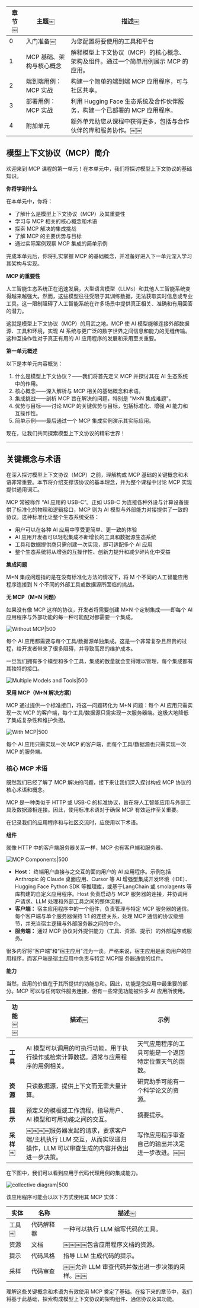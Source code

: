 
| 章节￼ | 主题￼            | 描述￼                                            |
| --- | -------------- | ---------------------------------------------- |
| 0   | 入门准备￼          | 为您配置将要使用的工具和平台                                 |
| 1   | MCP 基础、架构与核心概念 | 解释模型上下文协议（MCP）的核心概念、架构及组件。通过一个简单用例展示 MCP 的应用。  |
| 2   | 端到端用例：MCP 实战   | 构建一个简单的端到端 MCP 应用程序，可与社区共享。                    |
| 3   | 部署用例：MCP 实战    | 利用 Hugging Face 生态系统及合作伙伴服务，构建一个已部署的 MCP 应用程序。 |
| 4   | 附加单元           | 额外单元助您从课程中获得更多，包括与合作伙伴的库和服务协作。￼￼               |

## 模型上下文协议（MCP）简介

欢迎来到 MCP 课程的第一单元！在本单元中，我们将探讨模型上下文协议的基础知识。

**你将学到什么**

在本单元中，你将：

- 了解什么是模型上下文协议（MCP）及其重要性
- 学习与 MCP 相关的核心概念和术语
- 探索 MCP 解决的集成挑战
- 了解 MCP 的主要优势与目标
- 通过实际案例观察 MCP 集成的简单示例

完成本单元后，你将扎实掌握 MCP 的基础概念，并准备好进入下一单元深入学习其架构与实现。

**MCP 的重要性**

人工智能生态系统正在迅速发展，大型语言模型（LLMs）和其他人工智能系统变得越来越强大。然而，这些模型往往受限于其训练数据，无法获取实时信息或专业工具。这一限制阻碍了人工智能系统在许多场景中提供真正相关、准确和有用回答的潜力。

这就是模型上下文协议（MCP）的用武之地。MCP 使 AI 模型能够连接外部数据源、工具和环境，实现 AI 系统与更广泛的数字世界之间信息和能力的无缝传输。这种互操作性对于真正有用的 AI 应用程序的发展和采用至关重要。

**第一单元概述**

以下是本单元内容概览：

1. 什么是模型上下文协议？——我们将首先定义 MCP 并探讨其在 AI 生态系统中的作用。
2. 核心概念——深入解析与 MCP 相关的基础概念和术语。
3. 集成挑战——剖析 MCP 旨在解决的问题，特别是 "M×N 集成难题"。
4. 优势与目标——讨论 MCP 的关键优势与目标，包括标准化、增强 AI 能力和互操作性。
5. 简单示例——最后通过一个 MCP 集成实例演示其实际应用。

现在，让我们共同探索模型上下文协议的精彩世界！

-----

## 关键概念与术语

在深入探讨模型上下文协议（MCP）之前，理解构成 MCP 基础的关键概念和术语非常重要。本节将介绍支撑该协议的基本理念，并为整个课程中讨论 MCP 实现提供通用词汇。

MCP 常被称作 “AI 应用的 USB-C”。正如 USB-C 为连接各种外设与计算设备提供了标准化的物理和逻辑接口，MCP 则为 AI 模型与外部能力对接提供了一致的协议。这种标准化让整个生态系统受益：

- 用户可以在各种 AI 应用中享受更简单、更一致的体验
- AI 应用开发者可以轻松集成不断增长的工具和数据源生态系统
- 工具和数据提供商只需创建一次实现，即可适配多个 AI 应用
- 整个生态系统将从增强的互操作性、创新力提升和减少碎片化中受益

**集成问题**

M×N 集成问题指的是在没有标准化方法的情况下，将 M 个不同的人工智能应用程序连接到 N 个不同的外部工具或数据源所面临的挑战。

**无 MCP（M×N 问题）**

如果没有像 MCP 这样的协议，开发者将需要创建 M×N 个定制集成——即每个 AI 应用程序与外部功能的每一种可能配对都需要一个集成。

![Without MCP|500](https://huggingface.co/datasets/mcp-course/images/resolve/main/unit1/1.png)

每个 AI 应用都需要与每个工具/数据源单独集成。这是一个非常复杂且昂贵的过程，给开发者带来了很多阻碍，并导致高昂的维护成本。

一旦我们拥有多个模型和多个工具，集成的数量就会变得难以管理，每个集成都有其独特的接口。

![Multiple Models and Tools|500](https://huggingface.co/datasets/mcp-course/images/resolve/main/unit1/1a.png)

**采用 MCP（M+N 解决方案）**

MCP 通过提供一个标准接口，将这一问题转化为 M+N 问题：每个 AI 应用只需实现一次 MCP 的客户端，每个工具/数据源只需实现一次服务器端。这极大地降低了集成复杂性和维护负担。

![With MCP|500](https://huggingface.co/datasets/mcp-course/images/resolve/main/unit1/2.png)

每个 AI 应用只需实现一次 MCP 的客户端，而每个工具/数据源也只需实现一次 MCP 的服务端。

### 核心 MCP 术语 

既然我们已经了解了 MCP 解决的问题，接下来让我们深入探讨构成 MCP 协议的核心术语和概念。

MCP 是一种类似于 HTTP 或 USB-C 的标准协议，旨在将人工智能应用与外部工具及数据源相连接。因此，使用标准术语对于确保 MCP 有效运作至关重要。

在记录我们的应用程序和与社区交流时，应使用以下术语。

**组件**

就像 HTTP 中的客户端服务器关系一样，MCP 也有客户端和服务器。

![MCP Components|500](https://huggingface.co/datasets/mcp-course/images/resolve/main/unit1/3.png)

* **Host：** 终端用户直接与之交互的面向用户的 AI 应用程序。示例包括 Anthropic 的 Claude 桌面应用、Cursor 等 AI 增强型集成开发环境（IDE）、Hugging Face Python SDK 等推理库，或基于LangChain 或 smolagents 等库构建的自定义应用程序。Host 负责启动与 MCP 服务器的连接，并协调用户请求、LLM 处理和外部工具之间的整体流程。
* **客户端：** 宿主应用程序中的一个组件，负责管理与特定 MCP 服务器的通信。每个客户端与单个服务器保持 1:1 的连接关系，处理 MCP 通信的协议级细节，并充当宿主逻辑与外部服务器之间的中介。
* **服务端：** 通过 MCP 协议对外提供能力（工具、资源、提示）的外部程序或服务。

很多内容将“客户端”和“宿主应用”混为一谈。严格来说，宿主应用是面向用户的应用程序，而客户端是宿主应用中负责与特定 MCP服 务器通信的组件。

**能力**

当然，应用的价值在于其所提供的功能总和。因此，功能是您应用中最重要的部分。MCP 可以与任何软件服务连接，但有一些常见功能被许多 AI 应用所使用。




| 功能￼￼    | 描述￼                                                            | 示例                         |
| ------- | -------------------------------------------------------------- | -------------------------- |
| **工具**  | AI 模型可以调用的可执行功能，用于执行操作或检索计算数据。通常与应用程序的用例相关。                    | 天气应用程序的工具可能是一个返回特定位置天气的函数。 |
| **资源**  | 只读数据源，提供上下文而无需大量计算。                                            | 研究助手可能有一个科学论文的资源。          |
| **提示**  | 预定义的模板或工作流程，指导用户、AI 模型和可用功能之间的交互。                              | 摘要提示。                      |
| **采样￼** | ￼￼￼￼服务器发起的请求，要求客户端/主机执行 LLM 交互，从而实现递归操作，LLM 可以审查生成的内容并做出进一步决策。 | 写作应用程序审查自己的输出并决定进一步改进。￼￼   |

在下图中，我们可以看到应用于代码代理用例的集成能力。

![collective diagram|500](https://huggingface.co/datasets/mcp-course/images/resolve/main/unit1/8.png)

该应用程序可能会以以下方式使用其 MCP 实体：

| 实体  | 名称    | 描述￼                         |
| --- | ----- | --------------------------- |
| 工具￼ | 代码解释器 | 一种可以执行 LLM 编写代码的工具。         |
| 资源  | 文档    | ￼￼￼￼包含应用程序文档的资源。            |
| 提示  | 代码风格  | 指导 LLM 生成代码的提示。             |
| 采样  | 代码审查  | ￼￼允许 LLM 审查代码并做出进一步决策的采样。￼￼ |

理解这些关键概念和术语为有效使用 MCP 奠定了基础。在接下来的章节中，我们将基于此基础，探索构成模型上下文协议的架构组件、通信协议及其功能。

